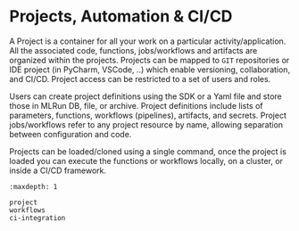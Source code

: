 # Projects, Automation & CI/CD

A Project is a container for all your work on a particular activity/application. All the associated code, functions, 
jobs/workflows and artifacts are organized within the projects. Projects can be mapped to `GIT` repositories or IDE project 
(in PyCharm, VSCode, ..) which enable versioning, collaboration, and CI/CD. Project access can be restricted to a set of users and roles. 

Users can create project definitions using the SDK or a Yaml file and store those in MLRun DB, file, or archive.
Project definitions include lists of parameters, functions, workflows (pipelines), artifacts, and secrets. 
Project jobs/workflows refer to any project resource by name, allowing separation between configuration and code.

Projects can be loaded/cloned using a single command, once the project is loaded you can execute the functions or 
workflows locally, on a cluster, or inside a CI/CD framework. 

```{toctree}
:maxdepth: 1

project
workflows
ci-integration
```
